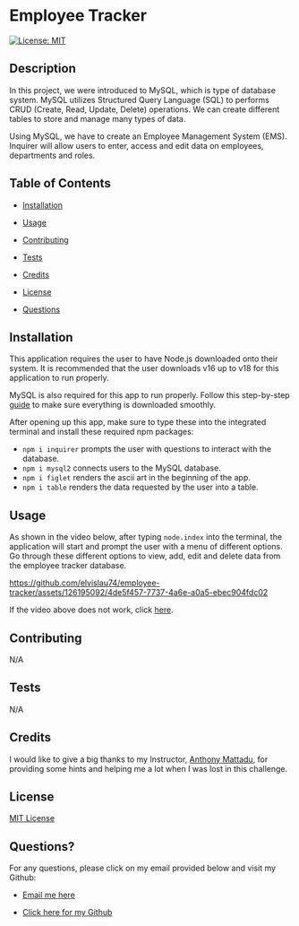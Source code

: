 # Employee Tracker

  [![License: MIT](https://img.shields.io/badge/License-MIT-yellow.svg)](https://opensource.org/licenses/MIT)
  ## Description

  In this project, we were introduced to MySQL, which is type of database system. MySQL utilizes Structured Query Language (SQL) to performs CRUD (Create, Read, Update, Delete) operations. We can create different tables to store and manage many types of data.  

  Using MySQL, we have to create an Employee Management System (EMS). Inquirer will allow users to enter, access and edit data on employees, departments and roles. 


  ## Table of Contents

  - [Installation](#installation)

  - [Usage](#usage)

  - [Contributing](#contributing)

  - [Tests](#tests)

  - [Credits](#credits)

  - [License](#license)

  - [Questions](#questions)


  ## Installation

  This application requires the user to have Node.js downloaded onto their system. It is recommended that the user downloads v16 up to v18 for this application to run properly. 

  MySQL is also required for this app to run properly. Follow this step-by-step [guide](https://coding-boot-camp.github.io/full-stack/mysql/mysql-installation-guide) to make sure everything is downloaded smoothly.

  After opening up this app, make sure to type these into the integrated terminal and install these required npm packages: 
  - `npm i inquirer` prompts the user with questions to interact with the database.
  - `npm i mysql2` connects users to the MySQL database.
  - `npm i figlet` renders the ascii art in the beginning of the app.
  - `npm i table` renders the data requested by the user into a table.


  ## Usage

  As shown in the video below, after typing `node.index` into the terminal, the application will start and prompt the user with a menu of different options. Go through these different options to view, add, edit and delete data from the employee tracker database.

  

https://github.com/elvislau74/employee-tracker/assets/126195092/4de5f457-7737-4a6e-a0a5-ebec904fdc02


  If the video above does not work, click [here](https://drive.google.com/file/d/15B75e-jn1EvtnDHhLzOTLQdma8YCUmU8/view).


  ## Contributing

  N/A


  ## Tests

  N/A


  ## Credits

  I would like to give a big thanks to my Instructor, [Anthony Mattadu](https://github.com/amaddatu), for providing some hints and helping me a lot when I was lost in this challenge.


  ## License

  [MIT License](https://opensource.org/licenses/MIT)


  ## Questions?

  For any questions, please click on my email provided below and visit my Github:

  - [Email me here](mailto:elvislau74@gmail.com)

  - [Click here for my Github](https://github.com/elvislau74/)
